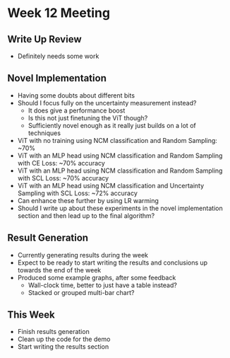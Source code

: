 # Week 12 Meeting
## Write Up Review
- Definitely needs some work

## Novel Implementation
- Having some doubts about different bits
- Should I focus fully on the uncertainty measurement instead?
    - It does give a performance boost 
    - Is this not just finetuning the ViT though?
    - Sufficiently novel enough as it really just builds on a lot of techniques
- ViT with no training using NCM classification and Random Sampling: ~70%
- ViT with an MLP head using NCM classification and Random Sampling with CE Loss: ~70% accuracy
- ViT with an MLP head using NCM classification and Random Sampling with SCL Loss: ~70% accuracy
- ViT with an MLP head using NCM classification and Uncertainty Sampling with SCL Loss: ~72% accuracy
- Can enhance these further by using LR warming 
- Should I write up about these experiments in the novel implementation section and then lead up to the final algorithm?

## Result Generation
- Currently generating results during the week
- Expect to be ready to start writing the results and conclusions up towards the end of the week
- Produced some example graphs, after some feedback
    - Wall-clock time, better to just have a table instead?
    - Stacked or grouped multi-bar chart?
    
## This Week
- Finish results generation
- Clean up the code for the demo
- Start writing the results section
